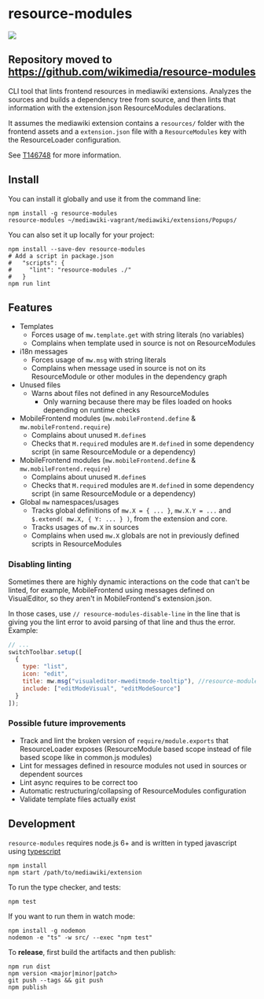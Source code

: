 # resource-modules

[![](https://travis-ci.org/joakin/resource-modules.svg)](https://travis-ci.org/joakin/resource-modules)

## Repository moved to https://github.com/wikimedia/resource-modules

CLI tool that lints frontend resources in mediawiki extensions. Analyzes the
sources and builds a dependency tree from source, and then lints that
information with the extension.json ResourceModules declarations.

It assumes the mediawiki extension contains a `resources/` folder with the
frontend assets and a `extension.json` file with a `ResourceModules` key with
the ResourceLoader configuration.

See [T146748](https://phabricator.wikimedia.org/T146748) for more information.

## Install

You can install it globally and use it from the command line:

    npm install -g resource-modules
    resource-modules ~/mediawiki-vagrant/mediawiki/extensions/Popups/

You can also set it up locally for your project:

    npm install --save-dev resource-modules
    # Add a script in package.json
    #   "scripts": {
    #     "lint": "resource-modules ./"
    #   }
    npm run lint

## Features

* Templates
  * Forces usage of `mw.template.get` with string literals (no variables)
  * Complains when template used in source is not on ResourceModules
* i18n messages
  * Forces usage of `mw.msg` with string literals
  * Complains when message used in source is not on its ResourceModule or other
    modules in the dependency graph
* Unused files
  * Warns about files not defined in any ResourceModules
    * Only warning because there may be files loaded on hooks depending on
      runtime checks
* MobileFrontend modules (`mw.mobileFrontend.define` &
  `mw.mobileFrontend.require`)
  * Complains about unused `M.define`s
  * Checks that `M.require`d modules are `M.define`d in some dependency script
    (in same ResourceModule or a dependency)
* MobileFrontend modules (`mw.mobileFrontend.define` &
  `mw.mobileFrontend.require`)
  * Complains about unused `M.define`s
  * Checks that `M.require`d modules are `M.define`d in some dependency script
    (in same ResourceModule or a dependency)
* Global `mw` namespaces/usages
  * Tracks global definitions of `mw.X = { ... }`, `mw.X.Y = ...` and
    `$.extend( mw.X, { Y: ... } )`, from the extension and core.
  * Tracks usages of `mw.X` in sources
  * Complains when used `mw.X` globals are not in previously defined scripts in
    ResourceModules

### Disabling linting

Sometimes there are highly dynamic interactions on the code that can't be
linted, for example, MobileFrontend using messages defined on VisualEditor, so
they aren't in MobileFrontend's extension.json.

In those cases, use `// resource-modules-disable-line` in the line that is
giving you the lint error to avoid parsing of that line and thus the error.
Example:

```js
// ...
switchToolbar.setup([
  {
    type: "list",
    icon: "edit",
    title: mw.msg("visualeditor-mweditmode-tooltip"), //resource-modules-disable-line
    include: ["editModeVisual", "editModeSource"]
  }
]);
```

### Possible future improvements

* Track and lint the broken version of `require/module.exports` that
  ResourceLoader exposes (ResourceModule based scope instead of file based scope
  like in common.js modules)
* Lint for messages defined in resource modules not used in sources or dependent
  sources
* Lint async requires to be correct too
* Automatic restructuring/collapsing of ResourceModules configuration
* Validate template files actually exist

## Development

`resource-modules` requires node.js 6+ and is written in typed javascript using
[typescript][]

    npm install
    npm start /path/to/mediawiki/extension

To run the type checker, and tests:

    npm test

If you want to run them in watch mode:

    npm install -g nodemon
    nodemon -e "ts" -w src/ --exec "npm test"

To **release**, first build the artifacts and then publish:

    npm run dist
    npm version <major|minor|patch>
    git push --tags && git push
    npm publish

[typescript]: https://typescript.org/
